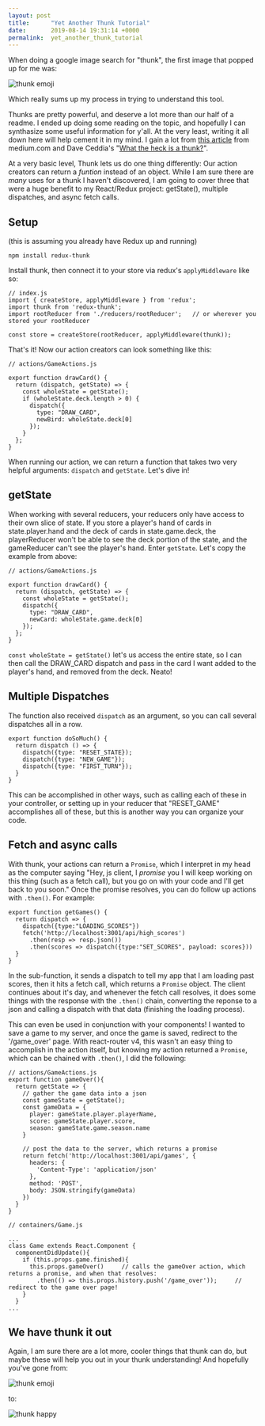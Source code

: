 ```yaml
---
layout: post
title:      "Yet Another Thunk Tutorial"
date:       2019-08-14 19:31:14 +0000
permalink:  yet_another_thunk_tutorial
---
```



When doing a google image search for "thunk", the first image that popped up for me was:

![thunk emoji](https://statici.behindthevoiceactors.com/behindthevoiceactors/_img/chars/thunk-the-croods-3.jpg)

Which really sums up my process in trying to understand this tool.

Thunks are pretty powerful, and deserve a lot more than our half of a readme. I ended up doing some reading on the topic, and hopefully I can synthasize some useful information for y'all. At the very least, writing it all down here will help cement it in my mind. I gain a lot from [this article](https://medium.com/@stowball/a-dummys-guide-to-redux-and-thunk-in-react-d8904a7005d3) from medium.com and Dave Ceddia's "[What the heck is a thunk?](https://daveceddia.com/what-is-a-thunk/)".

At a very basic level, Thunk lets us do one thing differently: Our action creators can return a *funtion* instead of an object. While I am sure there are *many* uses for a thunk I haven't discovered, I am going to cover three that were a huge benefit to my React/Redux project: getState(), multiple dispatches, and async fetch calls.

## Setup
(this is assuming you already have Redux up and running)

`npm install redux-thunk`

Install thunk, then connect it to your store via redux's `applyMiddleware` like so:

```
// index.js
import { createStore, applyMiddleware } from 'redux';
import thunk from 'redux-thunk';
import rootReducer from './reducers/rootReducer';   // or wherever you stored your rootReducer

const store = createStore(rootReducer, applyMiddleware(thunk));
```

That's it! Now our action creators can look something like this:
```
// actions/GameActions.js

export function drawCard() {
  return (dispatch, getState) => {
    const wholeState = getState();
    if (wholeState.deck.length > 0) {
      dispatch({
        type: "DRAW_CARD",
        newBird: wholeState.deck[0]
      });
    }
  };
}
```

When running our action, we can return a function that takes two very helpful arguments: `dispatch` and `getState`. Let's dive in!

## getState

When working with several reducers, your reducers only have access to their own slice of state. If you store a player's hand of cards in state.player.hand and the deck of cards in state.game.deck, the playerReducer won't be able to see the deck portion of the state, and the gameReducer can't see the player's hand. Enter `getState`. Let's copy the example from above:

```
// actions/GameActions.js

export function drawCard() {
  return (dispatch, getState) => {
    const wholeState = getState();
    dispatch({
      type: "DRAW_CARD",
      newCard: wholeState.game.deck[0]
    });
  };
}
```

`const wholeState = getState()` let's us access the entire state, so I can then call the DRAW_CARD dispatch and pass in the card I want added to the player's hand, and removed from the deck. Neato!

## Multiple Dispatches
The function also received `dispatch` as an argument, so you can call several dispatches all in a row.

```
export function doSoMuch() {
  return dispatch () => {
    dispatch({type: "RESET_STATE});
    dispatch({type: "NEW_GAME"});
    dispatch({type: "FIRST_TURN"});
  }
}
```

This can be accomplished in other ways, such as calling each of these in your controller, or setting up in your reducer that "RESET_GAME" accomplishes all of these, but this is another way you can organize your code.

## Fetch and async calls
With thunk, your actions can return a `Promise`, which I interpret in my head as the computer saying "Hey, js client, I *promise* you I will keep working on this thing (such as a fetch call), but you go on with your code and I'll get back to you soon." Once the promise resolves, you can do follow up actions with `.then()`. For example:

```
export function getGames() {
  return dispatch => {
    dispatch({type:"LOADING_SCORES"})
    fetch('http://localhost:3001/api/high_scores')
      .then(resp => resp.json())
      .then(scores => dispatch({type:"SET_SCORES", payload: scores}))
  }
}
```

In the sub-function, it sends a dispatch to tell my app that I am loading past scores, then it hits a fetch call, which returns a `Promise` object. The client continues about it's day, and whenever the fetch call resolves, it does some things with the response with the `.then()` chain, converting the reponse to a json and calling a dispatch with that data (finishing the loading process).

This can even be used in conjunction with your components! I wanted to save a game to my server, and once the game is saved, redirect to the '/game_over' page. With react-router v4, this wasn't an easy thing to accomplish in the action itself, but knowing my action returned a `Promise`, which can be chained with `.then()`, I did the following:

```
// actions/GameActions.js
export function gameOver(){
  return getState => {
    // gather the game data into a json
    const gameState = getState();
    const gameData = {
      player: gameState.player.playerName,
      score: gameState.player.score,
      season: gameState.game.season.name
    }

    // post the data to the server, which returns a promise
    return fetch('http://localhost:3001/api/games', {
      headers: {
        'Content-Type': 'application/json'
      },
      method: 'POST',
      body: JSON.stringify(gameData)
    })
  }
}

// containers/Game.js

...
class Game extends React.Component {
  componentDidUpdate(){
    if (this.props.game.finished){
      this.props.gameOver()     // calls the gameOver action, which returns a promise, and when that resolves:
        .then(() => this.props.history.push('/game_over'));     // redirect to the game over page!
    }
  }
...
```

## We have thunk it out

Again, I am sure there are a lot more, cooler things that thunk can do, but maybe these will help you out in your thunk understanding! And hopefully you've gone from:

![thunk emoji](https://statici.behindthevoiceactors.com/behindthevoiceactors/_img/chars/thunk-the-croods-3.jpg)

to:

![thunk happy](https://encrypted-tbn0.gstatic.com/images?q=tbn:ANd9GcRao0-cY8sj8B0FyqEQ-Jey1sNDrwGl0CAIXBFG3G9xJVSP-YXx)
